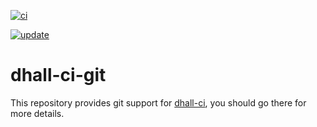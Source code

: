 <!--
  **NOTE**: this file is generated by `dhall-render`.
  You should NOT edit it manually, your changes will be lost.
-->

[![ci](https://github.com/timbertson/dhall-ci-git/workflows/ci.yml/badge.svg)](https://github.com/timbertson/dhall-ci-git/actions/workflows/ci.yml)

[![update](https://github.com/timbertson/dhall-ci-git/workflows/update.yml/badge.svg)](https://github.com/timbertson/dhall-ci-git/actions/workflows/update.yml)

# dhall-ci-git

This repository provides git support for [dhall-ci](https://github.com/timbertson/dhall-ci),
you should go there for more details.
